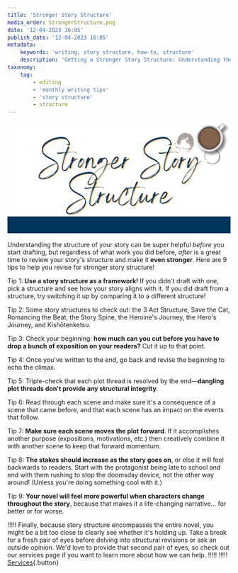 ```yaml
---
title: 'Stronger Story Structure'
media_order: StrongerStructure.png
date: '12-04-2023 16:05'
publish_date: '12-04-2023 16:05'
metadata:
    keywords: 'writing, story structure, how-to, structure'
    description: 'Getting a Stronger Story Structure: Understanding the structure of your story can be super helpful before you start drafting, but regardless of what work you did before, after is a great time to review your story''s structure and make it even stronger.'
taxonomy:
    tag:
        - editing
        - 'monthly writing tips'
        - 'story structure'
        - structure
---
```


![Stronger Story Structure](StrongerStructure.png "Stronger Story Structure")

Understanding the structure of your story can be super helpful *before* you start drafting, but regardless of what work you did before, *after* is a great time to review your story's structure and make it **even stronger**. Here are 9 tips to help you revise for stronger story structure! 

Tip 1: **Use a story structure as a framework!** If you didn't draft with one, pick a structure and see how your story aligns with it. If you did draft from a structure, try switching it up by comparing it to a different structure! 

Tip 2: Some story structures to check out: the 3 Act Structure, Save the Cat, Romancing the Beat, the Story Spine, the Heroine's Journey, the Hero's Journey, and Kishōtenketsu.

Tip 3: Check your beginning: **how much can you cut before you have to drop a bunch of exposition on your readers?** Cut it up to that point. 

Tip 4: Once you've written to the end, go back and revise the beginning to echo the climax. 

Tip 5: Triple-check that each plot thread is resolved by the end&mdash;**dangling plot threads don't provide any structural integrity**. 

Tip 6: Read through each scene and make sure it's a consequence of a scene that came before, and that each scene has an impact on the events that follow.

Tip 7: **Make sure each scene moves the plot forward**. If it accomplishes another purpose (expositions, motivations, etc.) then creatively combine it with another scene to keep that forward momentum.

Tip 8: **The stakes should increase as the story goes on**, or else it will feel backwards to readers. Start with the protagonist being late to school and end with them rushing to stop the doomsday device, not the other way around! (Unless you're doing something cool with it.)

Tip 9: **Your novel will feel more powerful when characters change throughout the story**, because that makes it a life-changing narrative… for better or for worse.

 
!!!!! Finally, because story structure encompasses the entire novel, you might be a bit too close to clearly see whether it's holding up. Take a break for a fresh pair of eyes before delving into structural revisions or ask an outside opinion. We'd love to provide that second pair of eyes, so check out our services page if you want to learn more about how we can help.
!!!!! 
!!!!! [Services](/services){.button}